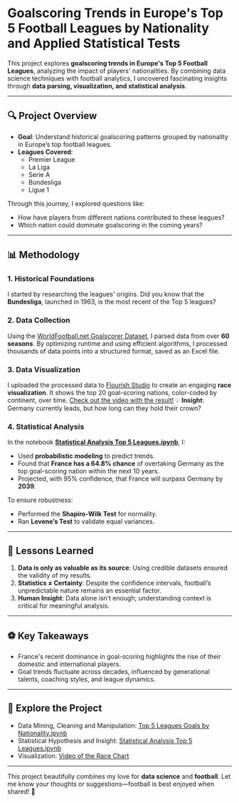 # Goalscoring Trends in Europe's Top 5 Football Leagues by Nationality and Applied Statistical Tests

This project explores **goalscoring trends in Europe's Top 5 Football Leagues**, analyzing the impact of players' nationalities. By combining data science techniques with football analytics, I uncovered fascinating insights through **data parsing, visualization, and statistical analysis**.

---

## 🔍 **Project Overview**  
- **Goal**: Understand historical goalscoring patterns grouped by nationality in Europe’s top football leagues.  
- **Leagues Covered**:  
  - Premier League  
  - La Liga  
  - Serie A  
  - Bundesliga  
  - Ligue 1  

Through this journey, I explored questions like:  
- How have players from different nations contributed to these leagues?  
- Which nation could dominate goalscoring in the coming years?  

---

## 📊 **Methodology**  

### 1. **Historical Foundations**  
I started by researching the leagues' origins. Did you know that the **Bundesliga**, launched in 1963, is the most recent of the Top 5 leagues?  

### 2. **Data Collection**  
Using the [WorldFootball.net Goalscorer Dataset](https://www.worldfootball.net/goalgetter/), I parsed data from over **60 seasons**. By optimizing runtime and using efficient algorithms, I processed thousands of data points into a structured format, saved as an Excel file.

### 3. **Data Visualization**  
I uploaded the processed data to [Flourish Studio](https://app.flourish.studio/) to create an engaging **race visualization**. It shows the top 20 goal-scoring nations, color-coded by continent, over time. [Check out the video with the result!](https://public.flourish.studio/visualisation/19804828/)
💡 **Insight**: Germany currently leads, but how long can they hold their crown?

### 4. **Statistical Analysis**  
In the notebook [**Statistical Analysis Top 5 Leagues.ipynb**](Top%205%20Leagues/Statistical%20Analysis%20Top%205%20Leagues.ipynb), I:  
- Used **probabilistic modeling** to predict trends.  
- Found that **France has a 64.8% chance** of overtaking Germany as the top goal-scoring nation within the next 10 years.  
- Projected, with 95% confidence, that France will surpass Germany by **2039**.

To ensure robustness:  
- Performed the **Shapiro-Wilk Test** for normality.  
- Ran **Levene’s Test** to validate equal variances.  

---

## 🧠 **Lessons Learned**  
1. **Data is only as valuable as its source**: Using credible datasets ensured the validity of my results.  
2. **Statistics ≠ Certainty**: Despite the confidence intervals, football’s unpredictable nature remains an essential factor.  
3. **Human Insight**: Data alone isn’t enough; understanding context is critical for meaningful analysis.  

---

## ⚽ **Key Takeaways**  
- France's recent dominance in goal-scoring highlights the rise of their domestic and international players.  
- Goal trends fluctuate across decades, influenced by generational talents, coaching styles, and league dynamics.  

---

## 🚀 **Explore the Project**  
- Data Mining, Cleaning and Manipulation: [Top 5 Leagues Goals by Nationality.ipynb](Top%205%20Leagues/Top%205%20Leagues%20Goals%20by%20Nationality.ipynb)  
- Statistical Hypothesis and Insight: [Statistical Analysis Top 5 Leagues.ipynb](Top%205%20Leagues/Statistical%20Analysis%20Top%205%20Leagues.ipynb)  
- Visualization: [Video of the Race Chart](https://public.flourish.studio/visualisation/19804828/)  

---

This project beautifully combines my love for **data science** and **football**. Let me know your thoughts or suggestions—football is best enjoyed when shared! 🙌  
